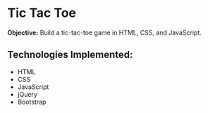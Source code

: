 # Tic Tac Toe

**Objective:** Build a tic-tac-toe game in HTML, CSS, and JavaScript.


## Technologies Implemented:
* HTML   
* CSS  
* JavaScript
* jQuery
* Bootstrap
